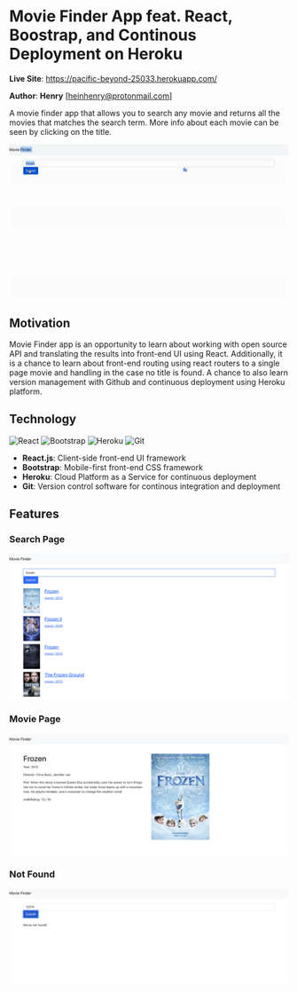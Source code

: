 # Movie Finder App feat. React, Boostrap, and Continous Deployment on Heroku

**Live Site**: https://pacific-beyond-25033.herokuapp.com/

**Author**: **Henry** [heinhenry@protonmail.com]

A movie finder app that allows you to search any movie and returns all the movies that matches the search term. More info about each movie can be seen by clicking on the title.

![movie](movie.gif)

## Motivation

Movie Finder app is an opportunity to learn about working with open source API and translating the results into front-end UI using React. Additionally, it is a chance to learn about front-end routing using react routers to a single page movie and handling in the case no title is found. A chance to also learn version management with Github and continuous deployment using Heroku platform.

## Technology

![React](https://imgs.search.brave.com/VHvqxLuY44EOnZJTkzu7xM4rZAQNTq9V97jTKbVo9z8/rs:fit:474:225:1/g:ce/aHR0cHM6Ly90c2Ux/Lm1tLmJpbmcubmV0/L3RoP2lkPU9JUC5s/dlI1bm5pN3hkUEN4/VS10QzZ0enpnSGFI/YSZwaWQ9QXBp) ![Bootstrap](https://imgs.search.brave.com/WLKBni-H8_5cTiyzal_L1bEjyLv9KIk64BWcbkXkD98/rs:fit:549:225:1/g:ce/aHR0cHM6Ly90c2Uy/Lm1tLmJpbmcubmV0/L3RoP2lkPU9JUC5O/aHd2bGw0bTFKYzN3/amptaTJPR0ZnSGFH/WiZwaWQ9QXBp) ![Heroku](https://imgs.search.brave.com/sbCpzJ4DpQ8HmyDYPd2IVZxO2bhGCgs5frlAvsStbUg/rs:fit:293:225:1/g:ce/aHR0cHM6Ly90c2Uz/Lm1tLmJpbmcubmV0/L3RoP2lkPU9JUC5P/a0kzaDN5NjNKSVQ1/UUJ4R043WkVnSGFJ/SCZwaWQ9QXBp) ![Git](https://imgs.search.brave.com/6_8TOXGsbbgW8N1l3mYZPglJHMpkJwPoTSbRQcFJrH0/rs:fit:948:225:1/g:ce/aHR0cHM6Ly90c2Uz/Lm1tLmJpbmcubmV0/L3RoP2lkPU9JUC5N/aFVXOEttWGV5Smdo/czVrTjZKaGlRSGFE/dCZwaWQ9QXBp)

* **React.js**: Client-side front-end UI framework
* **Bootstrap**: Mobile-first front-end CSS framework
* **Heroku**: Cloud Platform as a Service for continuous deployment
* **Git**: Version control software for continous integration and deployment

## Features

### Search Page

![search](search.png)

### Movie Page

![moviepage](moviepage.png)

### Not Found

![Not Found](404.png)

